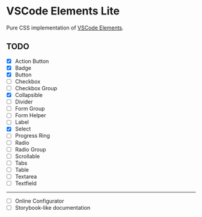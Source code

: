 # VSCode Elements Lite

Pure CSS implementation of [VSCode Elements](https://vscode-elements.github.io).

## TODO

- [x] Action Button
- [x] Badge
- [x] Button
- [ ] Checkbox
- [ ] Checkbox Group
- [x] Collapsible
- [ ] Divider
- [ ] Form Group
- [ ] Form Helper
- [ ] Label
- [x] Select
- [ ] Progress Ring
- [ ] Radio
- [ ] Radio Group
- [ ] Scrollable
- [ ] Tabs
- [ ] Table
- [ ] Textarea
- [ ] Textfield

---

- [ ] Online Configurator
- [ ] Storybook-like documentation
